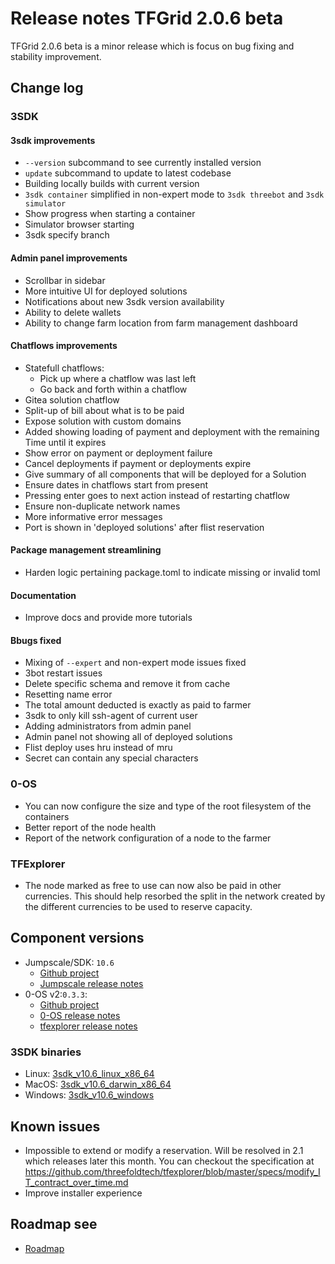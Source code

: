# Release notes TFGrid 2.0.6 beta

TFGrid 2.0.6 beta is a minor release which is focus on bug fixing and stability improvement.

## Change log

### 3SDK

#### 3sdk improvements

- `--version` subcommand to see currently installed version
- `update` subcommand to update to latest codebase
- Building locally builds with current version
- `3sdk container` simplified in non-expert mode to `3sdk threebot` and `3sdk simulator`
- Show progress when starting a container
- Simulator browser starting
- 3sdk specify branch

#### Admin panel improvements

- Scrollbar in sidebar
- More intuitive UI for deployed solutions
- Notifications about new 3sdk version availability
- Ability to delete wallets
- Ability to change farm location from farm management dashboard

#### Chatflows improvements

- Statefull chatflows:
  - Pick up where a chatflow was last left
  - Go back and forth within a chatflow
- Gitea solution chatflow
- Split-up of bill about what is to be paid
- Expose solution with custom domains
- Added showing loading of payment and deployment with the remaining Time until it expires
- Show error on payment or deployment failure
- Cancel deployments if payment or deployments expire
- Give summary of all components that will be deployed for a Solution
- Ensure dates in chatflows start from present
- Pressing enter goes to next action instead of restarting chatflow
- Ensure non-duplicate network names
- More informative error messages
- Port is shown in 'deployed solutions' after flist reservation

#### Package management streamlining

- Harden logic pertaining package.toml to indicate missing or invalid toml

#### Documentation

- Improve docs and provide more tutorials

#### Bbugs fixed

- Mixing of `--expert` and non-expert mode issues fixed
- 3bot restart issues
- Delete specific schema and remove it from cache
- Resetting name error
- The total amount deducted is exactly as  paid to  farmer
- 3sdk to only kill ssh-agent of current user
- Adding administrators from admin panel
- Admin panel not showing all of deployed solutions
- Flist deploy uses hru instead of mru
- Secret can contain any special characters

### 0-OS

- You can now configure the size and type of the root filesystem of the containers
- Better report of the node health
- Report of the network configuration of a node to the farmer

### TFExplorer

- The node marked as free to use can now also be paid in other currencies. This should help resorbed the split in the network created by the different currencies to be used to reserve capacity.

## Component versions

- Jumpscale/SDK: `10.6`
  - [Github project](https://github.com/orgs/threefoldtech/projects/88)
  - [Jumpscale release notes](https://github.com/threefoldtech/jumpscaleX_core/releases/tag/v10.6)
- 0-OS v2:`0.3.3`:
  - [Github project](https://github.com/orgs/threefoldtech/projects/89)
  - [0-OS release notes](https://github.com/threefoldtech/zos/releases/tag/v0.3.3)
  - [tfexplorer release notes](https://github.com/threefoldtech/tfexplorer/releases/tag/v0.3.1)

### 3SDK binaries

- Linux: [3sdk_v10.6_linux_x86_64](https://github.com/threefoldtech/jumpscaleX_core/releases/download/v10.6/3sdk_v10.6_linux_x86_64)
- MacOS: [3sdk_v10.6_darwin_x86_64](https://github.com/threefoldtech/jumpscaleX_core/releases/download/v10.6/3sdk_v10.6_darwin_x86_64)
- Windows: [3sdk_v10.6_windows](https://github.com/threefoldtech/jumpscaleX_core/releases/download/v10.6/3sdk_v10.6_windows.exe)

## Known issues

- Impossible to extend or modify a reservation. Will be resolved in 2.1 which releases later this month. You can checkout the specification at https://github.com/threefoldtech/tfexplorer/blob/master/specs/modify_IT_contract_over_time.md
- Improve installer experience

## Roadmap see

- [Roadmap](wiki:roadmap.md)
